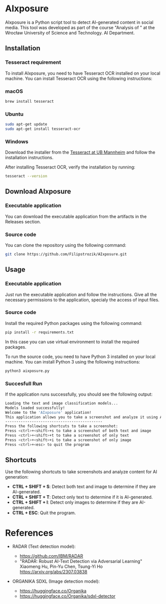 # AIxposure

AIxposure is a Python script tool to detect AI-generated content in social media. This tool was developed as part of the course "Analysis of " at the Wrocław University of Science and Technology. AI Department.

## Installation

### Tesseract requirement

To install AIxposure, you need to have Tesseract OCR installed on your local machine. You can install Tesseract OCR using the following instructions:

### macOS

```sh
brew install tesseract
```

### Ubuntu

```sh
sudo apt-get update
sudo apt-get install tesseract-ocr
```

### Windows

Download the installer from the [Tesseract at UB Mannheim](https://github.com/UB-Mannheim/tesseract/wiki) and follow the installation instructions.

After installing Tesseract OCR, verify the installation by running:

```sh
tesseract --version
```

## Download AIxposure

### Executable application

You can download the executable application from the artifacts in the Releases section.

### Source code

You can clone the repository using the following command:

```sh
git clone https://github.com/Filipstrozik/AIxposure.git
```

## Usage

### Executable application

Just run the executable application and follow the instructions. Give all the necessary permissions to the application, specialy the access of input files.

### Source code

Install the required Python packages using the following command:

```sh
pip install -r requirements.txt
```

In this case you can use virtual environment to install the required packages.

To run the source code, you need to have Python 3 installed on your local machine. You can install Python 3 using the following instructions:

```sh
python3 aixposure.py
```

### Succesfull Run

If the application runs successfully, you should see the following output:

```sh
Loading the text and image classification models...
Models loaded successfully!
Welcome to the 'AIxposure' application!
This application allows you to take a screenshot and analyze it using AI models to detect AI-generated and human-written content.
--------------------------------------------
Press the following shortcuts to take a screenshot:
Press <ctrl>+<shift>+s to take a screenshot of both text and image
Press <ctrl>+<shift>+t to take a screenshot of only text
Press <ctrl>+<shift>+i to take a screenshot of only image
Press <ctrl>+<esc> to quit the program
```

## Shortcuts

Use the following shortcuts to take screenshots and analyze content for AI generation:

- **CTRL + SHIFT + S**: Detect both text and image to determine if they are AI-generated.
- **CTRL + SHIFT + T**: Detect only text to determine if it is AI-generated.
- **CTRL + SHIFT + I**: Detect only images to determine if they are AI-generated.
- **CTRL + ESC**: Quit the program.

# References

- RADAR (Text detection model):

  - https://github.com/IBM/RADAR
  - "RADAR: Robust AI-Text Detection via Adversarial Learning" Xiaomeng Hu, Pin-Yu Chen, Tsung-Yi Ho https://arxiv.org/abs/2307.03838

- ORGANIKA SDXL (Image detection model):
  - https://huggingface.co/Organika
  - https://huggingface.co/Organika/sdxl-detector
